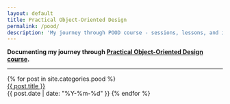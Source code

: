 ```yaml
---
layout: default
title: Practical Object-Oriented Design
permalink: /pood/
description: 'My journey through POOD course - sessions, lessons, and insights'
---
```


<strong style="margin-top:-1rem;">
  Documenting my journey through
  <a href="https://courses.sandimetz.com/" target="_blank">Practical Object-Oriented Design course</a>.
</strong>

--------------

<div class='writing nu'>
  {% for post in site.categories.pood %}
    <div><a title='#{{ forloop.rindex }}' href='{{ post.url }}'>{{ post.title }}</a></div>
    <time>{{ post.date | date: "%Y-%m-%d" }}</time>
  {% endfor %}
</div>